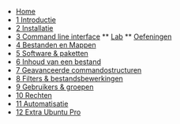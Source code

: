 <!-- docs/_sidebar.md -->
* [Home](./be-nl/)
* [1 Introductie](./be-nl/01_introduction/01_course.md)
* [2 Installatie](./be-nl/02_installation/01_course.md)
* [3 Command line interface](./be-nl/03_commandline/01_course.md)
** [Lab](./be-nl/03_commandline/02_lab.md)
** [Oefeningen](./be-nl/03_commandline/99_assignments.md)
* [4 Bestanden en Mappen](./be-nl/04_filesandfolders/01_course.md)
* [5 Software & paketten](./be-nl/05_software/01_course.md)
* [6 Inhoud van een bestand](./be-nl/06_filecontents/01_course.md)
* [7 Geavanceerde commandostructuren](./be-nl/07_advancedcommands/01_course.md)
* [8 Filters & bestandsbewerkingen ](./be-nl/08_filters/01_course.md)
* [9 Gebruikers & groepen](./be-nl/09_usersandgroups/01_course.md)
* [10 Rechten](./be-nl/10_permissions/01_course.md)
* [11 Automatisatie](./be-nl/11_automation/01_course.md)
* [12 Extra Ubuntu Pro](./be-nl/12_UbuntuPro/01_course.md)
